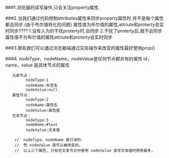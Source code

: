 ###1.浏览器的读写操作,只会关注property属性.

###2.当我们通过代码控制attributes属性来同步property属性时
	并不是每个属性都会同步.(由于布尔值转化的问题)
	属性值为布尔值的属性,attriute和proterty会实时同步????
				1.没有人为的干扰proterty时,会同步
				2.干扰了proterty后,就不会同步
	属性值不为布尔值的属性attriute和proterty会实时同步
		
###3.那些我们可以通过浏览器端通过实际操作来改变的属性最好使用prop()

###4.  nodeType，nodeName，nodeValue是任何节点都共有的属性
	id，name，value  是具体节点的属性

	   元素节点：
	         nodeType:1
	         nodeName:标签名
	         nodeValue:null
	   属性节点：
	         nodeType:2
	         nodeName:属性名
	         nodeValue:属性值
	   文本节点：
	         nodeType:3
	         nodeName:#text
	         nodeValue:文本值
	         
	    //  nodeType、nodeName 是只读的.
		//  而 nodeValue 是可以被改变的。 
		//  以上三个属性, 只有在文本节点中使用 nodeValue 读写文本值时使用最多. 
		


